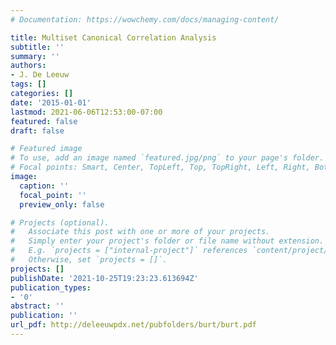 ```yaml
---
# Documentation: https://wowchemy.com/docs/managing-content/

title: Multiset Canonical Correlation Analysis
subtitle: ''
summary: ''
authors:
- J. De Leeuw
tags: []
categories: []
date: '2015-01-01'
lastmod: 2021-06-06T12:53:00-07:00
featured: false
draft: false

# Featured image
# To use, add an image named `featured.jpg/png` to your page's folder.
# Focal points: Smart, Center, TopLeft, Top, TopRight, Left, Right, BottomLeft, Bottom, BottomRight.
image:
  caption: ''
  focal_point: ''
  preview_only: false

# Projects (optional).
#   Associate this post with one or more of your projects.
#   Simply enter your project's folder or file name without extension.
#   E.g. `projects = ["internal-project"]` references `content/project/deep-learning/index.md`.
#   Otherwise, set `projects = []`.
projects: []
publishDate: '2021-10-25T19:23:23.613694Z'
publication_types:
- '0'
abstract: ''
publication: ''
url_pdf: http://deleeuwpdx.net/pubfolders/burt/burt.pdf
---
```

